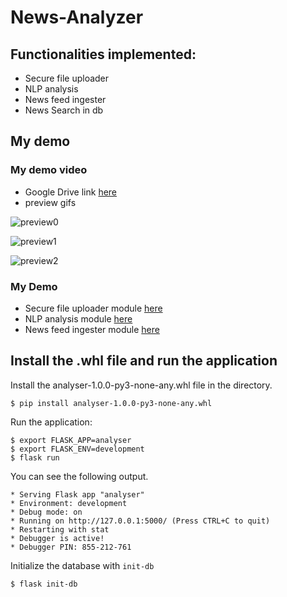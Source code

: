 # News-Analyzer
## Functionalities implemented:
- Secure file uploader
- NLP analysis
- News feed ingester
- News Search in db 
## My demo 
### My demo video
- Google Drive link [here](https://drive.google.com/file/d/1Kc8j8ljy9FM-fWYw16gFejVrgXa7JaX9/view?usp=sharing)
- preview gifs 

![preview0](https://user-images.githubusercontent.com/77998865/114019864-8137b380-98a1-11eb-8522-a18ff64a5309.gif)

![preview1](https://user-images.githubusercontent.com/77998865/114019889-8694fe00-98a1-11eb-95af-09e34001bf1f.gif)

![preview2](https://user-images.githubusercontent.com/77998865/114019914-8eed3900-98a1-11eb-8b71-324ba022d119.gif)

### My Demo
- Secure file uploader module [here](https://github.com/dongfang98/News-Analyzer/tree/main/analyser/Uploader)
- NLP analysis module [here](https://github.com/dongfang98/News-Analyzer/tree/main/analyser/NLPAnalysis)
- News feed ingester module [here](https://github.com/dongfang98/News-Analyzer/tree/main/analyser/NewsIngester)
## Install the .whl file and run the application
Install the analyser-1.0.0-py3-none-any.whl file in the directory.

    $ pip install analyser-1.0.0-py3-none-any.whl
Run the application:

    $ export FLASK_APP=analyser
    $ export FLASK_ENV=development
    $ flask run
You can see the following output.

    * Serving Flask app "analyser"
    * Environment: development
    * Debug mode: on
    * Running on http://127.0.0.1:5000/ (Press CTRL+C to quit)
    * Restarting with stat
    * Debugger is active!
    * Debugger PIN: 855-212-761
Initialize the database with `init-db`

    $ flask init-db
